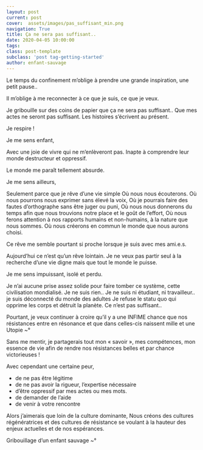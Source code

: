 ```yaml
---
layout: post
current: post
cover:  assets/images/pas_suffisant_min.png
navigation: True
title: Ça ne sera pas suffisant..
date: 2020-04-05 10:00:00
tags: 
class: post-template
subclass: 'post tag-getting-started'
author: enfant-sauvage
---
```


Le temps du confinement m’oblige à prendre une grande inspiration, une petit pause..

Il m’oblige à me reconnecter à ce que je suis, ce que je veux.

Je gribouille sur des coins de papier que ça ne sera pas suffisant..
Que mes actes ne seront pas suffisant.
Les histoires s’écrivent au présent.  

Je respire !

Je me sens enfant,

Avec une joie de vivre qui ne m’enlèveront pas.
Inapte à comprendre leur monde destructeur et oppressif.

Le monde me paraît tellement absurde.

Je me sens ailleurs,

Seulement parce que je rêve d’une vie simple 
Où nous nous écouterons.
Où nous pourrons nous exprimer sans élevé la voix,
Où je pourrais faire des fautes d’orthographe sans être juger ou puni,
Où nous nous donnerons du temps afin que nous trouvions notre place et le goût de l’effort,
Où nous ferons attention à nos rapports humains et non-humains, à la nature que nous sommes.
Où nous créerons en commun le monde que nous aurons choisi.

Ce rêve me semble pourtant si proche lorsque je suis avec mes ami.e.s.

Aujourd’hui ce n’est qu’un rêve lointain.
Je ne veux pas partir seul à la recherche d’une vie digne mais que tout le monde le puisse.

Je me sens impuissant, isolé et perdu.

Je n’ai aucune prise assez solide pour faire tomber ce système, cette civilisation mondialisé.
Je ne suis rien..
Je ne suis ni étudiant, ni travailleur.. je suis déconnecté du monde des adultes
Je refuse le statu quo qui opprime les corps et détruit la planète.
Ce n’est pas suffisant..

Pourtant, je veux continuer à croire qu’il y a une INFIME chance que nos résistances entre en résonance et que dans celles-cis naissent mille et une Utopie ~° 

Sans me mentir, je partagerais tout mon « savoir », mes compétences, mon essence de vie afin de rendre nos résistances belles et par chance victorieuses !

Avec cependant une certaine peur, 
- de ne pas être légitime
- de ne pas avoir la rigueur, l’expertise nécessaire
- d’être oppressif par mes actes ou mes mots.
- de demander de l’aide 
- de venir à votre rencontre

Alors j’aimerais que loin de la culture dominante, 
Nous créons des cultures régénératrices et des cultures de résistance se voulant à la hauteur des enjeux actuelles et de nos espérances.

Gribouillage d’un enfant sauvage ~°
